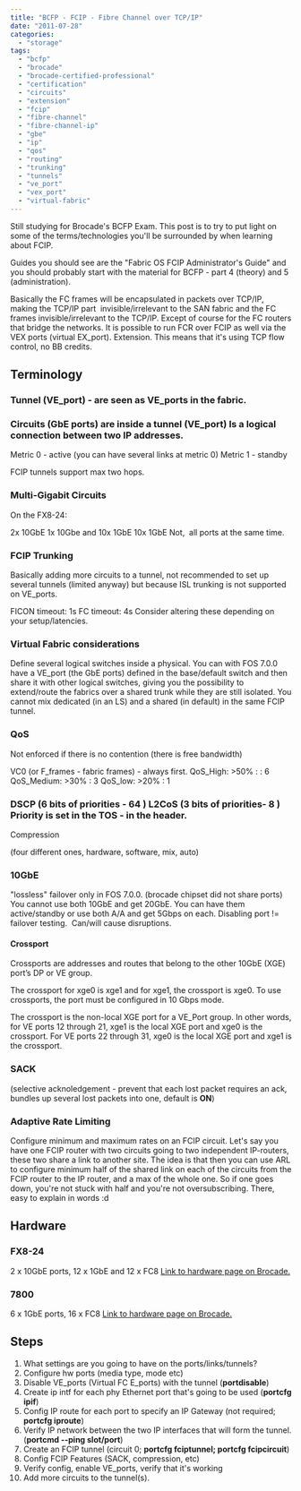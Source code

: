 ```yaml
---
title: "BCFP - FCIP - Fibre Channel over TCP/IP"
date: "2011-07-28"
categories: 
  - "storage"
tags: 
  - "bcfp"
  - "brocade"
  - "brocade-certified-professional"
  - "certification"
  - "circuits"
  - "extension"
  - "fcip"
  - "fibre-channel"
  - "fibre-channel-ip"
  - "gbe"
  - "ip"
  - "qos"
  - "routing"
  - "trunking"
  - "tunnels"
  - "ve_port"
  - "vex_port"
  - "virtual-fabric"
---
```


Still studying for Brocade's BCFP Exam. This post is to try to put light on some of the terms/technologies you'll be surrounded by when learning about FCIP.

Guides you should see are the "Fabric OS FCIP Administrator's Guide" and you should probably start with the material for BCFP - part 4 (theory) and 5 (administration).

Basically the FC frames will be encapsulated in packets over TCP/IP, making the TCP/IP part  invisible/irrelevant to the SAN fabric and the FC frames invisible/irrelevant to the TCP/IP. Except of course for the FC routers that bridge the networks. It is possible to run FCR over FCIP as well via the VEX ports (virtual EX\_port). Extension. This means that it's using TCP flow control, no BB credits.

## Terminology

### Tunnel (VE\_port) - are seen as VE\_ports in the fabric.

### Circuits (GbE ports) are inside a tunnel (VE\_port) Is a logical connection between two IP addresses.

Metric 0 - active (you can have several links at metric 0) Metric 1 - standby

FCIP tunnels support max two hops.

### Multi-Gigabit Circuits

On the FX8-24:

2x 10GbE 1x 10Gbe and 10x 1GbE 10x 1GbE Not,  all ports at the same time.

### FCIP Trunking

Basically adding more circuits to a tunnel, not recommended to set up several tunnels (limited anyway) but because ISL trunking is not supported on VE\_ports.

FICON timeout: 1s FC timeout: 4s Consider altering these depending on your setup/latencies.

### Virtual Fabric considerations

Define several logical switches inside a physical. You can with FOS 7.0.0 have a VE\_port (the GbE ports) defined in the base/default switch and then share it with other logical switches, giving you the possibility to extend/route the fabrics over a shared trunk while they are still isolated. You cannot mix dedicated (in an LS) and a shared (in default) in the same FCIP tunnel.

### QoS

Not enforced if there is no contention (there is free bandwidth)

VC0 (or F\_frames - fabric frames) - always first. QoS\_High: >50% : : 6 QoS\_Medium: >30% : 3 QoS\_low: >20% : 1

### DSCP (6 bits of priorities - 64 ) L2CoS (3 bits of priorities- 8 ) Priority is set in the TOS - in the header.

Compression

(four different ones, hardware, software, mix, auto)

### 10GbE

"lossless" failover only in FOS 7.0.0. (brocade chipset did not share ports) You cannot use both 10GbE and get 20GbE. You can have them active/standby or use both A/A and get 5Gbps on each. Disabling port != failover testing.  Can/will cause disruptions.

#### Crossport

Crossports are addresses and routes that belong to the other 10GbE (XGE) port’s DP or VE group.

The crossport for xge0 is xge1 and for xge1, the crossport is xge0. To use crossports, the port must be configured in 10 Gbps mode.

The crossport is the non-local XGE port for a VE\_Port group. In other words, for
VE ports 12 through 21, xge1 is the local XGE port and xge0 is the crossport. For VE ports 22
through 31, xge0 is the local XGE port and xge1 is the crossport.

### SACK

(selective acknoledgement - prevent that each lost packet requires an ack, bundles up several lost packets into one, default is **ON**)

### Adaptive Rate Limiting

Configure minimum and maximum rates on an FCIP circuit. Let's say you have one FCIP router with two circuits going to two independent IP-routers, these two share a link to another site. The idea is that then you can use ARL to configure minimum half of the shared link on each of the circuits from the FCIP router to the IP router, and a max of the whole one. So if one goes down, you're not stuck with half and you're not oversubscribing. There, easy to explain in words :d

## Hardware

### FX8-24

2 x 10GbE ports, 12 x 1GbE and 12 x FC8 [Link to hardware page on Brocade.](http://www.brocade.com/products/all/san-backbone-director-blades/product-details/FX8-24-extension-blade/specifications.page "on brocade.com")

### 7800

6 x 1GbE ports, 16 x FC8 [Link to hardware page on Brocade.](http://www.brocade.com/products/all/switches/product-details/7800-extension-switch/specifications.page "on brocade.com")

## Steps

1. What settings are you going to have on the ports/links/tunnels?
2. Configure hw ports (media type, mode etc)
3. Disable VE\_ports (Virtual FC E\_ports) with the tunnel (**portdisable**)
4. Create ip intf for each phy Ethernet port that's going to be used (**portcfg ipif**)
5. Config IP route for each port to specify an IP Gateway (not required; **portcfg iproute**)
6. Verify IP network between the two IP interfaces that will form the tunnel. (**portcmd --ping slot/port**)
7. Create an FCIP tunnel (circuit 0; **portcfg fciptunnel; portcfg fcipcircuit**)
8. Config FCIP Features (SACK, compression, etc)
9. Verify config, enable VE\_ports, verify that it's working
10. Add more circuits to the tunnel(s).
